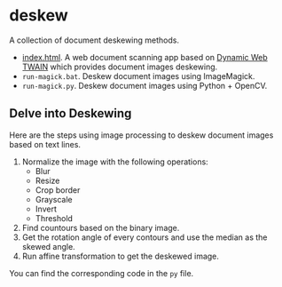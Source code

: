 # deskew

A collection of document deskewing methods.

* [index.html](https://tony-xlh.github.io/deskew/). A web document scanning app based on [Dynamic Web TWAIN](https://www.dynamsoft.com/web-twain/overview) which provides document images deskewing.
* `run-magick.bat`. Deskew document images using ImageMagick.
* `run-magick.py`. Deskew document images using Python + OpenCV.


## Delve into Deskewing

Here are the steps using image processing to deskew document images based on text lines.

1. Normalize the image with the following operations:
    * Blur
    * Resize
    * Crop border
    * Grayscale
    * Invert
    * Threshold
2. Find countours based on the binary image.
3. Get the rotation angle of every contours and use the median as the skewed angle.
4. Run affine transformation to get the deskewed image.

You can find the corresponding code in the `py` file.
